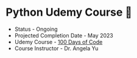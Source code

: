 # Python Udemy Course 🐍

- Status - Ongoing
- Projected Completion Date - May 2023
- Udemy Course - [100 Days of Code](https://www.udemy.com/course/100-days-of-code/)
- Course Instructor - Dr. Angela Yu
